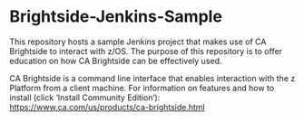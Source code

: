 # Brightside-Jenkins-Sample
This repository hosts a sample Jenkins project that makes use of CA Brightside to interact with z/OS. The purpose of this repository is to offer education on how CA Brightside can be effectively used.

CA Brightside is a command line interface that enables interaction with the z Platform from a client machine. For information on features and how to install (click ‘Install Community Edition’): https://www.ca.com/us/products/ca-brightside.html
